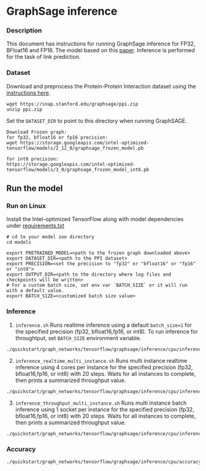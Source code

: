 <!--- 0. Title -->
# GraphSage inference

<!-- 10. Description -->

### Description
This document has instructions for running GraphSage inference for FP32, BFloat16 and FP16. The model based on this [paper](https://arxiv.org/pdf/1706.02216.pdf). Inference is performed for the task of link prediction. 


### Dataset

Download and preprocess the Protein-Protein Interaction dataset using the [instructions here](https://snap.stanford.edu/graphsage/ppi.zip).
```
wget https://snap.stanford.edu/graphsage/ppi.zip
unzip ppi.zip
```

Set the `DATASET_DIR` to point to this directory when running GraphSAGE.

```
Download Frozen graph:
for fp32, bfloat16 or fp16 precision:
wget https://storage.googleapis.com/intel-optimized-tensorflow/models/2_12_0/graphsage_frozen_model.pb

for int8 precision:
https://storage.googleapis.com/intel-optimized-tensorflow/models/3_0/graphsage_frozen_model_int8.pb

```

## Run the model

### Run on Linux

Install the Intel-optimized TensorFlow along with model dependencies under [requirements.txt](../../../../../models/graph_networks/tensorflow/graphsage/inference/requirements.txt)

```
# cd to your model zoo directory
cd models

export PRETRAINED_MODEL=<path to the frozen graph downloaded above>
export DATASET_DIR=<path to the PPI dataset>
export PRECISION=<set the precision to "fp32" or "bfloat16" or "fp16" or "int8">
export OUTPUT_DIR=<path to the directory where log files and checkpoints will be written>
# For a custom batch size, set env var `BATCH_SIZE` or it will run with a default value.
export BATCH_SIZE=<customized batch size value>
```

### Inference
1. `inference.sh`
Runs realtime inference using a default `batch_size=1` for the specified precision (fp32, bfloat16,fp16, or int8). To run inference for throughtput, set `BATCH_SIZE` environment variable.
```
./quickstart/graph_networks/tensorflow/graphsage/inference/cpu/inference.sh
```

2. `inference_realtime_multi_instance.sh`
Runs multi instance realtime inference using 4 cores per instance for the specified precision (fp32, bfloat16,fp16, or int8) with 20 steps. Waits for all instances to complete, then prints a summarized throughput value.
```
./quickstart/graph_networks/tensorflow/graphsage/inference/cpu/inference_realtime_multi_instance.sh
```

3. `inference_throughput_multi_instance.sh`
Runs multi instance batch inference using 1 socket per instance for the specified precision (fp32, bfloat16,fp16, or int8) with 20 steps. Waits for all instances to complete, then prints a summarized throughput value.
```
./quickstart/graph_networks/tensorflow/graphsage/inference/cpu/inference_throughput_multi_instance.sh
```

### Accuracy
```
./quickstart/graph_networks/tensorflow/graphsage/inference/cpu/accuracy.sh
```
